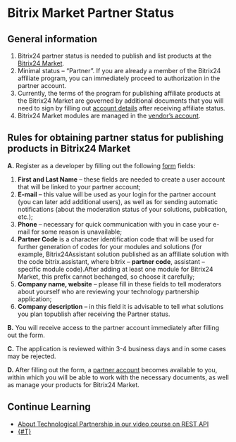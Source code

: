 # Bitrix Market Partner Status

## General information
  1. Bitrix24 partner status is needed to publish and list products at the [Bitrix24 Market](https://www.bitrix24.com/apps/).
  2. Minimal status – “Partner”. If you are already a member of the Bitrix24 affiliate program, you can immediately proceed to authorization in the partner account.
  3. Currently, the terms of the program for publishing affiliate products at the Bitrix24 Market are governed by additional documents that you will need to sign by filling out [account details](https://vendors.bitrix24.com/app/app.php?regionid=2&action=add&id=0) after receiving affiliate status.
  4. Bitrix24 Market modules are managed in the [vendor’s account](https://vendors.bitrix24.com/technology-partnership/).

## Rules for obtaining partner status for publishing products in Bitrix24 Market

**A.** Register as a developer by filling out the following [form](https://vendors.bitrix24.com/technology-partnership/) fields:
  1. **First and Last Name** – these fields are needed to create a user account that will be linked to your partner account;
  2. **E-mail** – this value will be used as your login for the partner account (you can later add additional users), as well as for sending automatic notifications (about the moderation status of your solutions, publication, etc.);
  3. **Phone** – necessary for quick communication with you in case your e-mail for some reason is unavailable;
  4. **Partner Code** is a character identification code that will be used for further generation of codes for your modules and solutions (for example, Bitrix24Assistant solution published as an affiliate solution with the code bitrix.assistant, where bitrix – **partner code**, assistant – specific module code).After adding at least one module for Bitrix24 Market, this prefix cannot bechanged, so choose it carefully;
  5. **Company name, website** – please fill in these fields to tell moderators about yourself who are reviewing your technology partnership application;
  6. **Company description** – in this field it is advisable to tell what solutions you plan topublish after receiving the Partner status.

**B.** You will receive access to the partner account immediately after filling out the form.

**C.** The application is reviewed within 3-4 business days and in some cases may be rejected.

**D.** After filling out the form, a [partner account](https://vendors.bitrix24.com/technology-partnership/) becomes available to you, within which you will be able to work with the necessary documents, as well as manage your products for Bitrix24 Market.

## Continue Learning

- [About Technological Partnership in our video course on REST API](https://helpdesk.bitrix24.com/courses/index.php?COURSE_ID=268&LESSON_ID=26016&LESSON_PATH=25400.25996.26000.26016)
- [{#T}](./preparing-to-publish/index.md)
